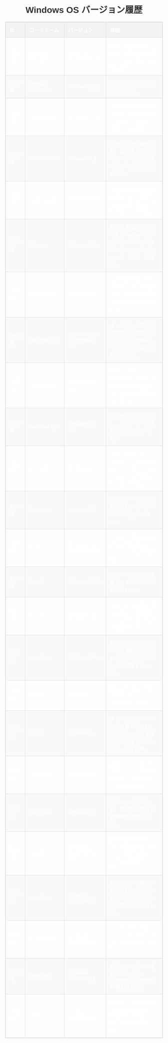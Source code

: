 <!DOCTYPE html>
<html lang="ja">
<head>
  <meta charset="UTF-8">
  <meta name="viewport" content="width=device-width, initial-scale=1.0">
  <title>Windows OS バージョン履歴</title>
  <style>
    body {
      font-family: Arial, sans-serif;
      margin: 0;
      padding: 20px;
      background-image: url('https://partition.aomei.jp/screenshot/pro/windows-7-blue-screen-after-ssd-install/blue-screen.png');
      background-size: cover; /* 背景画像が画面いっぱいに広がるようにする */
      background-position: center center; /* 画像の表示位置を中央に */
      color: white; /* テキスト色を白に変更 */
    }
    h1 {
      text-align: center;
      color: #333;
    }
    table {
      width: 100%;
      margin-top: 20px;
      border-collapse: collapse;
      background-color: rgba(255, 255, 255, 0.8); /* 背景を透過させる */
      border: 1px solid #ddd;
    }
    th, td {
      padding: 12px;
      text-align: left;
      border: 1px solid #ddd;
    }
    th {
      background-color: #f2f2f2;
    }
    tr:nth-child(even) {
      background-color: #f9f9f9;
    }
  </style>
</head>
<body>

  <h1>Windows OS バージョン履歴</h1>

  <table>
    <thead>
      <tr>
        <th>年</th>
        <th>コードネーム</th>
        <th>バージョン</th>
        <th>詳細</th>
      </tr>
    </thead>
    <tbody>
      <tr>
        <td>1985年</td>
        <td>Interface Manager</td>
        <td>Windows 1.01</td>
        <td>初めてのWindows OS。GUIの概念を導入したが、動作は非常に遅かった。</td>
      </tr>
      <tr>
        <td>1986年</td>
        <td>Interface Manager</td>
        <td>Windows 1.03</td>
        <td>1.01のバグ修正と安定性の向上。</td>
      </tr>
      <tr>
        <td>1987年</td>
        <td>Windows/286</td>
        <td>Windows 2.03</td>
        <td>より多くの機能が追加され、タスク管理やマルチウィンドウサポートが改善。</td>
      </tr>
      <tr>
        <td>1988年</td>
        <td>Windows/286</td>
        <td>Windows 2.1</td>
        <td>メモリ管理が改善され、より多くのアプリケーションが同時に動作できるようになった。</td>
      </tr>
      <tr>
        <td>1988年</td>
        <td>Windows/386</td>
        <td>Windows/386 2.1</td>
        <td>386プロセッサ向けに最適化され、仮想メモリとマルチタスクがサポートされた。</td>
      </tr>
      <tr>
        <td>1990年</td>
        <td>Chicago</td>
        <td>Windows 3.0</td>
        <td>初めて商業的に成功したWindowsバージョン。グラフィカルユーザーインターフェース（GUI）が進化。</td>
      </tr>
      <tr>
        <td>1992年</td>
        <td>Windows 3.x</td>
        <td>Windows 3.1</td>
        <td>ダイアログボックスやタスクバーが追加され、Windowsの操作性が大幅に改善された。</td>
      </tr>
      <tr>
        <td>1993年</td>
        <td>Windows 3.x</td>
        <td>Windows For Workgroups 3.1</td>
        <td>ネットワーク機能が追加され、複数のコンピュータを接続してファイル共有が可能になった。</td>
      </tr>
      <tr>
        <td>1993年</td>
        <td>Windows NT</td>
        <td>Windows NT 3.1</td>
        <td>32ビットのWindows。ビジネス向けの安定性が高く、Windows NTの基盤となった。</td>
      </tr>
      <tr>
        <td>1994年</td>
        <td>Windows NT</td>
        <td>Windows NT 3.5</td>
        <td>安定性がさらに向上し、ネットワーク管理機能が強化された。</td>
      </tr>
      <tr>
        <td>1995年</td>
        <td>Chicago</td>
        <td>Windows 95</td>
        <td>スタートメニュー、タスクバーなどの新しいユーザーインターフェースが追加され、広く普及。</td>
      </tr>
      <tr>
        <td>1998年</td>
        <td>Memphis</td>
        <td>Windows 98</td>
        <td>USBサポートなどが追加され、ハードウェアの互換性が向上。</td>
      </tr>
      <tr>
        <td>1999年</td>
        <td>Atlantis</td>
        <td>Windows 98 Second Edition</td>
        <td>インターネット接続の安定性が向上し、パフォーマンスも改善。</td>
      </tr>
      <tr>
        <td>2000年</td>
        <td>Detroit</td>
        <td>Windows 2000</td>
        <td>ビジネス向けで安定性とセキュリティが強化された。</td>
      </tr>
      <tr>
        <td>2001年</td>
        <td>Whistler</td>
        <td>Windows XP</td>
        <td>使いやすさと安定性が向上し、家庭向けとビジネス向けで広く使用された。</td>
      </tr>
      <tr>
        <td>2007年</td>
        <td>Longhorn</td>
        <td>Windows Vista</td>
        <td>新しいGUIとセキュリティ機能が強化されたが、パフォーマンスが課題となった。</td>
      </tr>
      <tr>
        <td>2009年</td>
        <td>Vienna</td>
        <td>Windows 7</td>
        <td>Vistaを改良し、使いやすさとパフォーマンスが大きく向上。</td>
      </tr>
      <tr>
        <td>2012年</td>
        <td>Midori</td>
        <td>Windows 8</td>
        <td>タッチインターフェースに最適化され、デスクトップとモダンUIの二重インターフェースを採用。</td>
      </tr>
      <tr>
        <td>2015年</td>
        <td>Threshold</td>
        <td>Windows 10</td>
        <td>スタートメニューが復活し、ユニバーサルアプリやデスクトップ機能が強化。</td>
      </tr>
      <tr>
        <td>2021年</td>
        <td>Sun Valley</td>
        <td>Windows 11</td>
        <td>デザインが刷新され、直感的な操作と新機能が追加された。</td>
      </tr>
      <tr>
        <td>2003年</td>
        <td>Whistler</td>
        <td>Windows Server 2003 R2</td>
        <td>Windows Server 2003の改良版。ストレージ機能とセキュリティが強化された。</td>
      </tr>
      <tr>
        <td>2008年</td>
        <td>Longhorn</td>
        <td>Windows Server 2008</td>
        <td>セキュリティ機能が強化され、サーバー向けの役割に特化した新機能が追加された。</td>
      </tr>
      <tr>
        <td>2012年</td>
        <td>Windows 8</td>
        <td>Windows Server 2012</td>
        <td>タッチ操作をサポートし、クラウドと仮想化機能が強化された。</td>
      </tr>
      <tr>
        <td>2016年</td>
        <td>Redstone</td>
        <td>Windows Server 2016</td>
        <td>仮想化とクラウド機能が強化され、Windows Containersが導入された。</td>
      </tr>
      <tr>
        <td>2019年</td>
        <td>19H1</td>
        <td>Windows Server 2019</td>
        <td>セキュリティと仮想化機能が強化され、Windows Admin Centerが統合された。</td>
      </tr>
    </tbody>
  </table>

</body>
</html>
